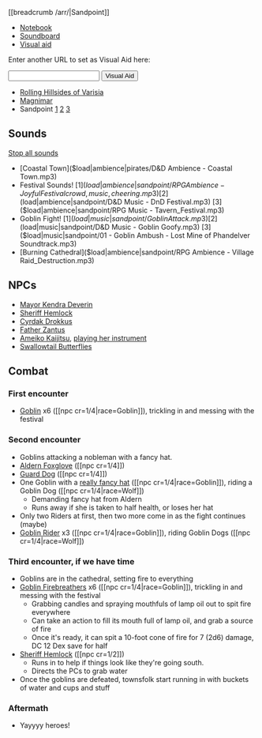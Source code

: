 [[breadcrumb /arr/|Sandpoint]]

<script type="module">
    import {init_links, init_visual_aid} from "/js/common/visual_aid_backend.js";
    init_links();
    init_visual_aid();
</script>

* [Notebook](Notebook)
* [Soundboard](Soundboard)
* [Visual aid](/visual_aid)

Enter another URL to set as Visual Aid here:

<input type="text" id="custom_visual_aid_url"> <button id="custom_visual_aid_button">Visual Aid</button>

* [Rolling Hillsides of Varisia](^sandpoint/varisia.jpg)
* [Magnimar](^sandpoint/magnimar2.jpg)
* Sandpoint [1](^sandpoint/sandpoint1.jpg) [2](^sandpoint/sandpoint2.jpg) [3](^sandpoint/sandpoint3.jpg) 

## Sounds

[Stop all sounds]($stop|all|none)

* [Coastal Town]($load|ambience|pirates/D&D Ambience - Coastal Town.mp3)
* Festival Sounds! [1]($load|ambience|sandpoint/RPG Ambience - Joyful Festival crowd, music, cheering.mp3) [2]($load|ambience|sandpoint/D&D Music - DnD Festival.mp3) [3]($load|ambience|sandpoint/RPG Music - Tavern_Festival.mp3)
* Goblin Fight! [1]($load|music|sandpoint/Goblin Attack.mp3) [2]($load|music|sandpoint/D&D Music - Goblin Goofy.mp3) [3]($load|music|sandpoint/01 - Goblin Ambush - Lost Mine of Phandelver Soundtrack.mp3)
* [Burning Cathedral]($load|ambience|sandpoint/RPG Ambience - Village Raid_Destruction.mp3)

## NPCs

* [Mayor Kendra Deverin](^sandpoint/kendra_deverin.jpg)
* [Sheriff Hemlock](^sandpoint/sheriff_hemlock.jpg)
* [Cyrdak Drokkus](^sandpoint/cyrdak_drokkus.jpg)
* [Father Zantus](^sandpoint/father_zantus.png)
* [Ameiko Kaijitsu](^sandpoint/ameiko_kaijitsu_1.png), [playing her instrument](^sandpoint/ameiko_kaijitsu_2.jpg)
* [Swallowtail Butterflies](^sandpoint/swallowtail_butterfly.jpg)

## Combat

### First encounter

* [Goblin](^sandpoint/goblin_2.png) x6 ([[npc cr=1/4|race=Goblin]]), trickling in and messing with the festival

### Second encounter

* Goblins attacking a nobleman with a fancy hat.
* [Aldern Foxglove](^sandpoint/aldern_foxglove.jpg) ([[npc cr=1/4]])
* [Guard Dog](^sandpoint/guard_dog.jpg) ([[npc cr=1/4]])
* One Goblin with a [really fancy hat](^sandpoint/fancy_hat.jpg) ([[npc cr=1/4|race=Goblin]]), riding a Goblin Dog ([[npc cr=1/4|race=Wolf]])
  * Demanding fancy hat from Aldern
  * Runs away if she is taken to half health, or loses her hat
* Only two Riders at first, then two more come in as the fight continues (maybe)
* [Goblin Rider](^sandpoint/goblin_rider.jpg) x3 ([[npc cr=1/4|race=Goblin]]), riding Goblin Dogs ([[npc cr=1/4|race=Wolf]])

### Third encounter, if we have time

* Goblins are in the cathedral, setting fire to everything
* [Goblin Firebreathers](^sandpoint/goblin_3.png) x6 ([[npc cr=1/4|race=Goblin]]), trickling in and messing with the festival
  * Grabbing candles and spraying mouthfuls of lamp oil out to spit fire everywhere
  * Can take an action to fill its mouth full of lamp oil, and grab a source of fire
  * Once it's ready, it can spit a 10-foot cone of fire for 7 (2d6) damage, DC 12 Dex save for half
* [Sheriff Hemlock](^sandpoint/sheriff_hemlock.jpg) ([[npc cr=1/2]])
  * Runs in to help if things look like they're going south.
  * Directs the PCs to grab water 
* Once the goblins are defeated, townsfolk start running in with buckets of water and cups and stuff 

### Aftermath

* Yayyyy heroes!